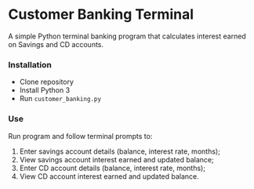 # Customer Banking Terminal

A simple Python terminal banking program that calculates interest earned on Savings and CD accounts.

### Installation
- Clone repository
- Install Python 3
- Run `customer_banking.py`

### Use
Run program and follow terminal prompts to:
1. Enter savings account details (balance, interest rate, months);
2. View savings account interest earned and updated balance;
3. Enter CD account details (balance, interest rate, months);
4. View CD account interest earned and updated balance.
